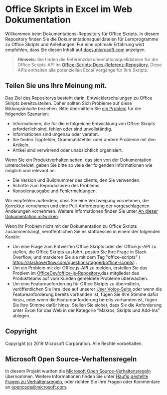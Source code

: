 # <a name="office-scripts-in-excel-on-the-web-documentation"></a>Office Skripts in Excel im Web Dokumentation

Willkommen beim Dokumentations-Repository für Office Skripts. In diesem Repository finden Sie die Dokumentationsquelldateien für Lernprogramme zu Office Skripts und Anleitungen. Für eine optimale Erfahrung wird empfohlen, dass Sie diesen Inhalt auf [docs.microsoft.com](https://docs.microsoft.com/office/dev/scripts) anzeigen.

> **Hinweis:** Sie finden die Referenzdokumentationsquelldateien für die Office Scripts-API im [Office-Scripts-Docs-Referenz-Repository.](https://github.com/OfficeDev/office-scripts-docs-reference) Diese APIs enthalten alle potenziellen Excel Vorgänge für Ihre Skripts.

## <a name="give-us-your-feedback"></a>Teilen Sie uns Ihre Meinung mit.

Das Ziel des Repositorys besteht darin, Entwicklerschulungen zu Office Skripts bereitzustellen. Daher sollten Sich Probleme auf diese Bildungsinhalte beziehen. Bitte übermitteln Sie [ein Problem](https://github.com/OfficeDev/office-scripts-docs/issues) für die folgenden Szenarien:

- Informationen, die für die erfolgreiche Entwicklung von Office Skripts erforderlich sind, fehlen oder sind unvollständig.
- Informationen sind ungenau oder veraltet.
- Sie finden Tippfehler, Grammatikfehler oder andere Probleme mit den Artikeln.
- Artikel sind verwirrend oder unabsichtlich organisiert.

Wenn Sie ein Produktverhalten sehen, das sich von der Dokumentation unterscheidet, geben Sie bitte so viele der folgenden Informationen wie möglich und relevant an:

- Die Version und Buildnummer des clients, den Sie verwenden.
- Schritte zum Reproduzieren des Problems.
- Konsolenausgabe und Fehlermeldungen.

Wir empfehlen außerdem, dass Sie eine Verzweigung vornehmen, die Korrektur vornehmen und eine Pull-Anforderung der vorgeschlagenen Änderungen vornehmen. Weitere Informationen finden Sie unter [An dieser Dokumentation mitwirken](Contributing.md).

Wenn Ihr Problem nicht mit der Dokumentation zu Office Skripts zusammenhängt, veröffentlichen Sie es stattdessen in einem der folgenden Kanäle:

- Um eine Frage zum Entwerfen Office Skripts oder der Office.js-API zu stellen, die Office Skripts ausführt, posten Sie Ihre Frage in Stack Overflow, und markieren Sie sie mit dem Tag "office-scripts" ( https://stackoverflow.com/questions/tagged/office-scripts) .
- Um ein Problem mit der Office.js-API zu melden, erstellen Sie das Problem im [OfficeDev/office-js-Repository,](https://github.com/OfficeDev/office-js)das mitglieder des Produktteams auf vom Kunden gemeldete Probleme überwachen.
- Um eine Featureanforderung für Office Skripts zu übermitteln, veröffentlichen Sie Ihre Idee auf unserer [User Voice-Seite,](https://excel.uservoice.com/forums/274580-excel-for-the-web?category_id=143439)oder wenn die Featureanforderung bereits vorhanden ist, fügen Sie Ihre Stimme dafür hinzu, oder wenn die Featureanforderung bereits vorhanden ist, fügen Sie Ihre Stimme dafür hinzu. Stellen Sie sicher, dass Sie die Anforderung unter Excel für das Web in der Kategorie "Makros, Skripts und Add-Ins" ablegen.

## <a name="copyright"></a>Copyright

Copyright (c) 2019 Microsoft Corporation. Alle Rechte vorbehalten.

## <a name="microsoft-open-source-code-of-conduct"></a>Microsoft Open Source-Verhaltensregeln

In diesem Projekt wurden die [Microsoft Open Source-Verhaltensregeln](https://opensource.microsoft.com/codeofconduct/) übernommen. Weitere Informationen finden Sie unter [Häufig gestellte Fragen zu Verhaltensregeln](https://opensource.microsoft.com/codeofconduct/faq/), oder richten Sie Ihre Fragen oder Kommentare an [opencode@microsoft.com](mailto:opencode@microsoft.com).
